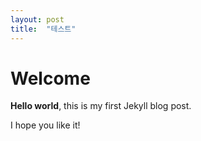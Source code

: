 ```yaml
---
layout: post
title:  "테스트"
---
```


# Welcome

**Hello world**, this is my first Jekyll blog post.

I hope you like it!
